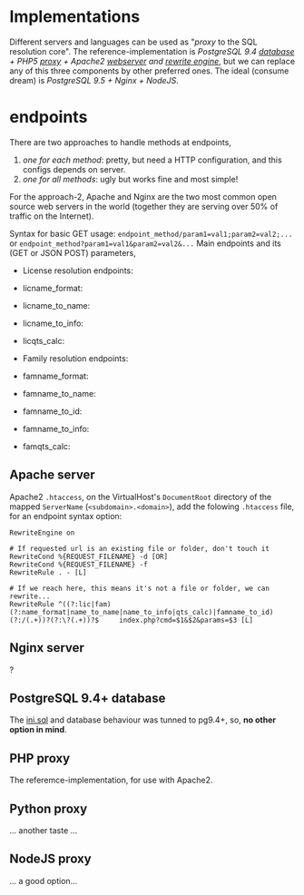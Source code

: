 # Implementations
Different servers and languages can be used as "*proxy* to the SQL resolution core". The reference-implementation is *PostgreSQL 9.4 [database](https://en.wikipedia.org/wiki/Relational_database_management_system) + PHP5 [proxy](https://en.wikipedia.org/wiki/Proxy_pattern) + Apache2 [webserver](https://en.wikipedia.org/wiki/Web_server) and [rewrite engine](https://en.wikipedia.org/wiki/Rewrite_engine)*, but we can replace any of this three components by other preferred ones.
The ideal (consume dream) is *PostgreSQL 9.5 + Nginx + NodeJS*.

# endpoints
There are two approaches to handle methods at endpoints,

  1. *one for each method*: pretty, but need a HTTP configuration, and this configs depends on server.
  2. *one for all methods*: ugly but works fine and most simple!

For the approach-2, Apache and Nginx are the two most common open source web servers in the world (together they are serving over 50% of traffic on the Internet).

Syntax for basic GET usage: `endpoint_method/param1=val1;param2=val2;...` or `endpoint_method?param1=val1&param2=val2&...` Main endpoints and its (GET or JSON POST) parameters,

* License resolution endpoints:

 * licname_format:
 * licname_to_name:
 * licname_to_info:
 * licqts_calc:

* Family resolution endpoints:

 * famname_format:
 * famname_to_name:
 * famname_to_id:
 * famname_to_info:
 * famqts_calc: 


## Apache server
Apache2 `.htaccess`, on the VirtualHost's `DocumentRoot` directory of the mapped `ServerName` (`<subdomain>.<domain>`), add the folowing `.htaccess` file, for an endpoint syntax option:

```
RewriteEngine on

# If requested url is an existing file or folder, don't touch it
RewriteCond %{REQUEST_FILENAME} -d [OR]
RewriteCond %{REQUEST_FILENAME} -f
RewriteRule . - [L]

# If we reach here, this means it's not a file or folder, we can rewrite...
RewriteRule ^((?:lic|fam)(?:name_format|name_to_name|name_to_info|qts_calc)|famname_to_id)(?:/(.+))?(?:\?(.+))?$     index.php?cmd=$1&$2&params=$3 [L]
```

## Nginx server
?

## PostgreSQL 9.4+ database ##
The [ini.sql](ini.sql) and database behaviour was tunned to pg9.4+, so, **no other option in mind**.

## PHP proxy ##
The referemce-implementation, for use with Apache2.

## Python proxy ##
... another taste ...

## NodeJS proxy ##
... a good option... 
